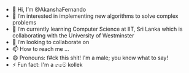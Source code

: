 - 👋 Hi, I’m @AkanshaFernando
- 👀 I’m interested in implementing new algorithms to solve complex problems
- 🌱 I’m currently learning Computer Science at IIT, Sri Lanka which is collaborating with the University of Westminster
- 💞️ I’m looking to collaborate on 
- 📫 How to reach me ...
- 😄 Pronouns: f#ck this shit! I'm a male; you know what to say!
- ⚡ Fun fact: I'm a ගමේ kollek

<!---
AkanshaFernando/AkanshaFernando is a ✨ special ✨ repository because its `README.md` (this file) appears on your GitHub profile.
You can click the Preview link to take a look at your changes.
--->
